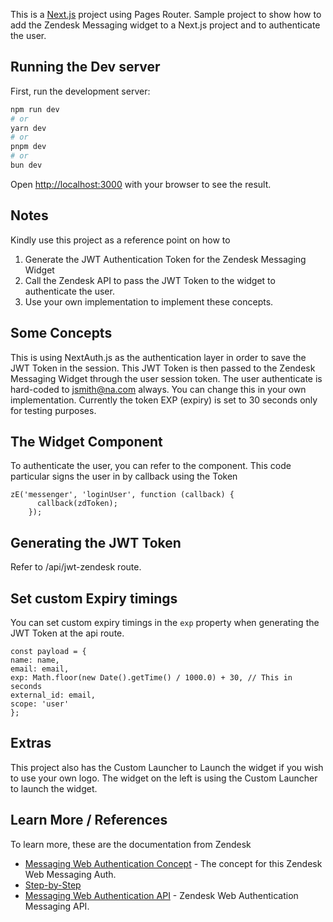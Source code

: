This is a [Next.js](https://nextjs.org/) project using Pages Router.
Sample project to show how to add the Zendesk Messaging widget to a Next.js project and to authenticate the user.

## Running the Dev server

First, run the development server:

```bash
npm run dev
# or
yarn dev
# or
pnpm dev
# or
bun dev
```

Open [http://localhost:3000](http://localhost:3000) with your browser to see the result.

## Notes

Kindly use this project as a reference point on how to

1. Generate the JWT Authentication Token for the Zendesk Messaging Widget
2. Call the Zendesk API to pass the JWT Token to the widget to authenticate the user.
3. Use your own implementation to implement these concepts.

## Some Concepts

This is using NextAuth.js as the authentication layer in order to save the JWT Token in the session.
This JWT Token is then passed to the Zendesk Messaging Widget through the user session token.
The user authenticate is hard-coded to jsmith@na.com always. You can change this in your own implementation.
Currently the token EXP (expiry) is set to 30 seconds only for testing purposes.

## The Widget Component

To authenticate the user, you can refer to the <Widget/> component.
This code particular signs the user in by callback using the Token

    zE('messenger', 'loginUser', function (callback) {
          callback(zdToken);
        });

## Generating the JWT Token

Refer to /api/jwt-zendesk route.

## Set custom Expiry timings

You can set custom expiry timings in the `exp` property when generating the JWT Token at the api route.

    const payload = {
    name: name,
    email: email,
    exp: Math.floor(new Date().getTime() / 1000.0) + 30, // This in seconds
    external_id: email,
    scope: 'user'
    };

## Extras

This project also has the Custom Launcher to Launch the widget if you wish to use your own logo.
The widget on the left is using the Custom Launcher to launch the widget.

## Learn More / References

To learn more, these are the documentation from Zendesk

- [Messaging Web Authentication Concept](https://support.zendesk.com/hc/en-us/articles/4411666638746-Authenticating-end-users-in-messaging-for-the-Web-Widget-and-mobile-SDK) - The concept for this Zendesk Web Messaging Auth.
- [Step-by-Step](https://developer.zendesk.com/documentation/zendesk-web-widget-sdks/sdks/web/enabling_auth_visitors/)
- [Messaging Web Authentication API](https://developer.zendesk.com/api-reference/widget-messaging/web/authentication/) - Zendesk Web Authentication Messaging API.
